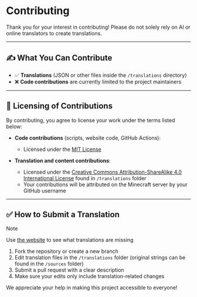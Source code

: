 # Contributing

Thank you for your interest in contributing! Please do not solely rely on AI or online translators to create translations.  

---

## ✍️ What You Can Contribute

- ✅ **Translations** (JSON or other files inside the `/translations` directory)
- ❌ **Code contributions** are currently limited to the project maintainers

---

## 🔐 Licensing of Contributions

By contributing, you agree to license your work under the terms listed below:

- **Code contributions** (scripts, website code, GitHub Actions):
  - Licensed under the [MIT License](./LICENSE)

- **Translation and content contributions**:
  - Licensed under the [Creative Commons Attribution-ShareAlike 4.0 International License](https://creativecommons.org/licenses/by-sa/4.0/) found in `/translations` folder
  - Your contributions will be attributed on the Minecraft server by your GitHub username

---

## ✅ How to Submit a Translation

> [!NOTE]
> Use [the website](https://beaniummc.github.io/translations/) to see what translations are missing

1. Fork the repository or create a new branch
2. Edit translation files in the `/translations` folder (original strings can be found in the `/sources` folder)
3. Submit a pull request with a clear description
4. Make sure your edits only include translation-related changes

We appreciate your help in making this project accessible to everyone!
